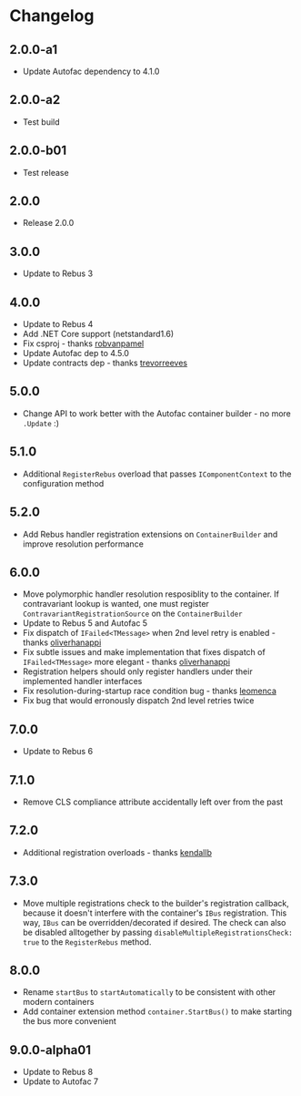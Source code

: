 # Changelog

## 2.0.0-a1
* Update Autofac dependency to 4.1.0

## 2.0.0-a2
* Test build

## 2.0.0-b01
* Test release

## 2.0.0
* Release 2.0.0

## 3.0.0
* Update to Rebus 3

## 4.0.0
* Update to Rebus 4
* Add .NET Core support (netstandard1.6)
* Fix csproj - thanks [robvanpamel]
* Update Autofac dep to 4.5.0
* Update contracts dep - thanks [trevorreeves]

## 5.0.0
* Change API to work better with the Autofac container builder - no more `.Update` :)

## 5.1.0
* Additional `RegisterRebus` overload that passes `IComponentContext` to the configuration method

## 5.2.0
* Add Rebus handler registration extensions on `ContainerBuilder` and improve resolution performance

## 6.0.0
* Move polymorphic handler resolution resposiblity to the container. If contravariant lookup is wanted, one must register `ContravariantRegistrationSource` on the `ContainerBuilder`
* Update to Rebus 5 and Autofac 5
* Fix dispatch of `IFailed<TMessage>` when 2nd level retry is enabled - thanks [oliverhanappi]
* Fix subtle issues and make implementation that fixes dispatch of `IFailed<TMessage>` more elegant - thanks [oliverhanappi]
* Registration helpers should only register handlers under their implemented handler interfaces
* Fix resolution-during-startup race condition bug - thanks [leomenca]
* Fix bug that would erronously dispatch 2nd level retries twice

## 7.0.0
* Update to Rebus 6

## 7.1.0
* Remove CLS compliance attribute accidentally left over from the past

## 7.2.0
* Additional registration overloads - thanks [kendallb]

## 7.3.0
* Move multiple registrations check to the builder's registration callback, because it doesn't interfere with the container's `IBus` registration. This way, `IBus` can be overridden/decorated if desired. The check can also be disabled alltogether by passing `disableMultipleRegistrationsCheck: true` to the `RegisterRebus` method.

## 8.0.0
* Rename `startBus` to `startAutomatically` to be consistent with other modern containers
* Add container extension method `container.StartBus()` to make starting the bus more convenient

## 9.0.0-alpha01
* Update to Rebus 8
* Update to Autofac 7

[kendallb]: https://github.com/kendallb
[leomenca]: https://github.com/leomenca
[oliverhanappi]: https://github.com/oliverhanappi
[robvanpamel]: https://github.com/robvanpamel
[trevorreeves]: https://github.com/trevorreeves

